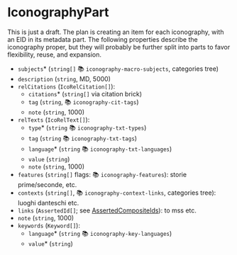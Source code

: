 # IconographyPart

This is just a draft. The plan is creating an item for each iconography, with an EID in its metadata part. The following properties describe the iconography proper, but they will probably be further split into parts to favor flexibility, reuse, and expansion.

- `subjects`\* (`string[]` 📚 `iconography-macro-subjects`, categories tree)
- `description` (`string`, MD, 5000)
- `relCitations` (`IcoRelCitation[]`):
  - `citations`\* (`string[]` via citation brick)
  - `tag` (`string`, 📚 `iconography-cit-tags`)
  - `note` (`string`, 1000)
- `relTexts` (`IcoRelText[]`):
  - `type`\* (`string` 📚 `iconography-txt-types`)
  - `tag` (`string` 📚 `iconography-txt-tags`)
  - `language`\* (`string` 📚 `iconography-txt-languages`)
  - `value` (`string`)
  - `note` (`string`, 1000)
- `features` (`string[]` flags: 📚 `iconography-features`): storie prime/seconde, etc.
- `contexts`  (`string[]`, 📚 `iconography-context-links`, categories tree): luoghi danteschi etc.
- `links` (`AssertedId[]`; see [AssertedCompositeIds](https://github.com/vedph/cadmus-bricks-shell-v3/blob/master/projects/myrmidon/cadmus-refs-asserted-ids/README.md#asserted-composite-ids)): to mss etc.
- `note` (`string`, 1000)
- `keywords` (`Keyword[]`):
  - `language`\* (`string` 📚 `iconography-key-languages`)
  - `value`\* (`string`)
